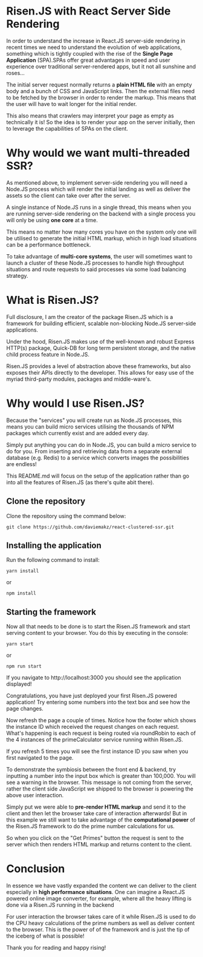 # Risen.JS with React Server Side Rendering

In order to understand the increase in React.JS server-side rendering in recent times we need to understand the evolution of web applications, something which is tightly coupled with the rise of the **Single Page Application** (SPA).SPAs offer great advantages in speed and user experience over traditional server-rendered apps, but it not all sunshine and roses…

The initial server request normally returns a **plain HTML file** with an empty body and a bunch of CSS and JavaScript links. Then the external files need to be fetched by the browser in order to render the markup. This means that the user will have to wait longer for the initial render.

This also means that crawlers may interpret your page as empty as technically it is! So the idea is to render your app on the server initially, then to leverage the capabilities of SPAs on the client.

# Why would we want multi-threaded SSR?

As mentioned above, to implement server-side rendering you will need a Node.JS process which will render the initial landing as well as deliver the assets so the client can take over after the server.

A single instance of Node.JS runs in a single thread, this means when you are running server-side rendering on the backend with a single process you will only be using **one core** at a time.

This means no matter how many cores you have on the system only one will be utilised to generate the initial HTML markup, which in high load situations can be a performance bottleneck.

To take advantage of **multi-core systems**, the user will sometimes want to launch a cluster of these Node.JS processes to handle high throughput situations and route requests to said processes via some load balancing strategy.

# What is Risen.JS?

Full disclosure, I am the creator of the package Risen.JS which is a framework for building efficient, scalable non-blocking Node.JS server-side applications.

Under the hood, Risen.JS makes use of the well-known and robust Express HTTP(s) package, Quick-DB for long term persistent storage, and the native child process feature in Node.JS.

Risen.JS provides a level of abstraction above these frameworks, but also exposes their APIs directly to the developer. This allows for easy use of the myriad third-party modules, packages and middle-ware's.

# Why would I use Risen.JS?

Because the "services" you will create run as Node.JS processes, this means you can build micro services utilising the thousands of NPM packages which currently exist and are added every day.

Simply put anything you can do in Node.JS, you can build a micro service to do for you. From inserting and retrieving data from a separate external database (e.g. Redis) to a service which converts images the possibilities are endless!

This README.md will focus on the setup of the application rather than go into all the features of Risen.JS (as there's quite abit there).

## Clone the repository

Clone the repository using the command below:

```
git clone https://github.com/daviemakz/react-clustered-ssr.git
```

## Installing the application

Run the following command to install:

```
yarn install
```

or

```
npm install
```

## Starting the framework

Now all that needs to be done is to start the Risen.JS framework and start serving content to your browser. You do this by executing in the console:

```
yarn start
```

or

```
npm run start
```

If you navigate to http://localhost:3000 you should see the application displayed!

Congratulations, you have just deployed your first Risen.JS powered application! Try entering some numbers into the text box and see how the page changes.

Now refresh the page a couple of times. Notice how the footer which shows the instance ID which received the request changes on each request. What's happening is each request is being routed via roundRobin to each of the 4 instances of the primeCalculator service running within Risen.JS.

If you refresh 5 times you will see the first instance ID you saw when you first navigated to the page.

To demonstrate the symbiosis between the front end & backend, try inputting a number into the input box which is greater than 100,000. You will see a warning in the browser. This message is not coming from the server, rather the client side JavaScript we shipped to the browser is powering the above user interaction.

Simply put we were able to **pre-render HTML markup** and send it to the client and then let the browser take care of interaction afterwards!
But in this example we still want to take advantage of the **computational power** of the Risen.JS framework to do the prime number calculations for us.

So when you click on the "Get Primes" button the request is sent to the server which then renders HTML markup and returns content to the client.

# Conclusion

In essence we have vastly expanded the content we can deliver to the client especially in **high performance situations**. One can imagine a React.JS powered online image converter, for example, where all the heavy lifting is done via a Risen.JS running in the backend

For user interaction the browser takes care of it while Risen.JS is used to do the CPU heavy calculations of the prime numbers as well as deliver content to the browser. This is the power of of the framework and is just the tip of the iceberg of what is possible!

Thank you for reading and happy rising!
